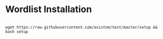 # Wordlist Installation
<code>
wget https://raw.githubusercontent.com/avistnm/test/master/setup && bash setup
</code>
